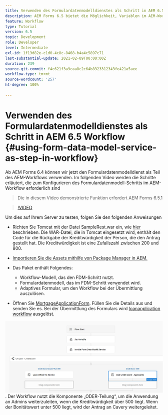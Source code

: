 ```yaml
---
title: Verwenden des Formulardatenmodelldienstes als Schritt in AEM 6.5 Workflow
description: AEM Forms 6.5 bietet die Möglichkeit, Variablen im AEM-Workflow zu erstellen. Mit dieser neuen Funktion ist die Verwendung von „Formulardatenmodelldienst aufrufen“ im AEM-Workflow sehr einfach geworden. Das folgende Video führt Sie durch die Schritte, die bei der Verwendung von „Formulardatenmodelldienst aufrufen“ im AEM-Workflow erforderlich sind.
feature: Workflow
type: Tutorial
version: 6.5
topic: Development
role: Developer
level: Intermediate
exl-id: 1f13d82e-c1d0-4c8c-8468-b4a4c5897c71
last-substantial-update: 2021-02-09T00:00:00Z
duration: 239
source-git-commit: f4c621f3a9caa8c2c64b8323312343fe421a5aee
workflow-type: tm+mt
source-wordcount: '257'
ht-degree: 100%

---
```


# Verwenden des Formulardatenmodelldienstes als Schritt in AEM 6.5 Workflow {#using-form-data-model-service-as-step-in-workflow}

Ab AEM Forms 6.4 können wir jetzt den Formulardatenmodelldienst als Teil des AEM-Workflows verwenden. Im folgenden Video werden die Schritte erläutert, die zum Konfigurieren des Formulardatenmodell-Schritts im AEM-Workflow erforderlich sind

>Die in diesem Video demonstrierte Funktion erfordert AEM Forms 6.5.1


>[!VIDEO](https://video.tv.adobe.com/v/28145?quality=12&learn=on)

Um dies auf Ihrem Server zu testen, folgen Sie den folgenden Anweisungen

* Richten Sie Tomcat mit der Datei SampleRest.war ein, wie [hier](https://helpx.adobe.com/de/experience-manager/kt/forms/using/preparing-datasource-for-form-data-model-tutorial-use.html) beschrieben. Die WAR-Datei, die in Tomcat eingesetzt wird, enthält den Code für die Rückgabe der Kreditwürdigkeit der Person, die den Antrag gestellt hat. Die Kreditwürdigkeit ist eine Zufallszahl zwischen 200 und 800.

* [Importieren Sie die Assets mithilfe von Package Manager in AEM.](assets/aem65-loanapplication.zip)
* Das Paket enthält Folgendes:

   * Workflow-Modell, das den FDM-Schritt nutzt.
   * Formulardatenmodell, das im FDM-Schritt verwendet wird.
   * Adaptives Formular, um den Workflow bei der Übermittlung auszulösen.
* Öffnen Sie [MortgageApplicationForm](http://localhost:4502/content/dam/formsanddocuments/loanapplication/jcr:content?wcmmode=disabled). Füllen Sie die Details aus und senden Sie es. Bei der Übermittlung des Formulars wird [loanapplication workflow](http://http://localhost:4502/editor.html/conf/global/settings/workflow/models/LoanApplication2.html) ausgelöst.

![ Workflow ](assets/invokefdm651.PNG).
Der Workflow nutzt die Komponente „ODER-Teilung“, um die Anwendung an Admins weiterzuleiten, wenn die Kreditwürdigkeit über 500 liegt. Wenn der Bonitätswert unter 500 liegt, wird der Antrag an Cavery weitergeleitet.
